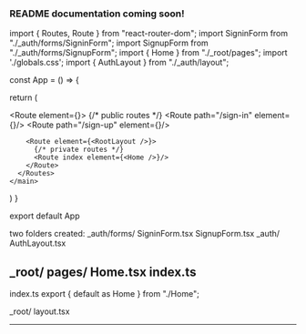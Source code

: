 ### README documentation coming soon!

import { Routes, Route } from "react-router-dom";
import SigninForm from "./_auth/forms/SigninForm";
import SignupForm from "./_auth/forms/SignupForm";
import { Home } from "./_root/pages";
import './globals.css';
import { AuthLayout } from "./_auth/layout";


const App = () => {

  return (
    <main className="flex h-screen">
      <Routes>
        <Route element={<AuthLayout />}>
          {/* public routes */}
          <Route path="/sign-in" element={<SigninForm />}/>
          <Route path="/sign-up" element={<SignupForm />}/>
        </Route>
        
        <Route element={<RootLayout />}>
          {/* private routes */}
          <Route index element={<Home />}/>
        </Route>
      </Routes>
    </main>
  )
}

export default App

two folders created:
_auth/forms/
     SigninForm.tsx
     SignupForm.tsx
_auth/
  AuthLayout.tsx


_root/
  pages/
    Home.tsx
    index.ts 
-----------------
index.ts 
export { default as Home } from "./Home";



_root/
  layout.tsx

------------------------

